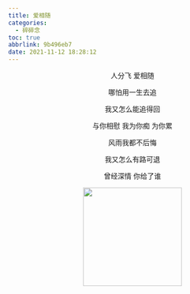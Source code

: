 ```yaml
---
title: 爱相随
categories:
  - 碎碎念
toc: true
abbrlink: 9b496eb7
date: 2021-11-12 18:28:12
---
```


<center>

人分飞  爱相随

哪怕用一生去追

我又怎么能追得回

与你相慰  我为你痴  为你累

风雨我都不后悔

我又怎么有路可退

曾经深情  你给了谁


<img src="https://gimg2.baidu.com/image_search/src=http%3A%2F%2Fpic13.997788.com%2Fpic_auction%2F00%2F03%2F30%2F18%2Fau3301834.jpg&refer=http%3A%2F%2Fpic13.997788.com&app=2002&size=f9999,10000&q=a80&n=0&g=0n&fmt=jpeg?sec=1639305154&t=5190444f9609af34bef453951fd11d8c" width="200" height="200">

</center>